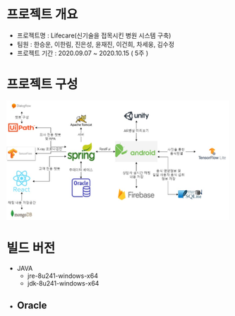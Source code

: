 # 프로젝트 개요

- 프로젝트명 : Lifecare(신기술을 접목시킨 병원 시스템 구축)
- 팀원 : 한승운, 이한림, 진은성, 윤재진, 이건희, 차세웅, 김수정
- 프로젝트 기간 :  2020.09.07 ~ 2020.10.15 ( 5주 )



# 프로젝트 구성

![Lifecare](readme.assets/Lifecare.jpg)



# 빌드 버전

- JAVA
  - jre-8u241-windows-x64
  - jdk-8u241-windows-x64
- Oracle
  - 

